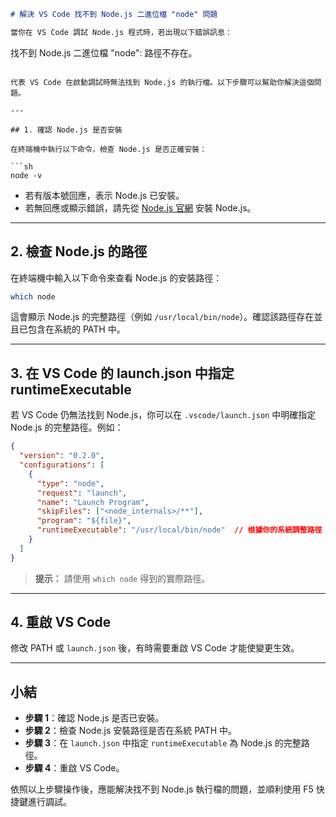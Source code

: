 ```md
# 解決 VS Code 找不到 Node.js 二進位檔 "node" 問題

當你在 VS Code 調試 Node.js 程式時，若出現以下錯誤訊息：

```
找不到 Node.js 二進位檔 "node": 路徑不存在。
```

代表 VS Code 在啟動調試時無法找到 Node.js 的執行檔。以下步驟可以幫助你解決這個問題。

---

## 1. 確認 Node.js 是否安裝

在終端機中執行以下命令，檢查 Node.js 是否正確安裝：

```sh
node -v
```

- 若有版本號回應，表示 Node.js 已安裝。
- 若無回應或顯示錯誤，請先從 [Node.js 官網](https://nodejs.org/) 安裝 Node.js。

---

## 2. 檢查 Node.js 的路徑

在終端機中輸入以下命令來查看 Node.js 的安裝路徑：

```sh
which node
```

這會顯示 Node.js 的完整路徑（例如 `/usr/local/bin/node`）。確認該路徑存在並且已包含在系統的 PATH 中。

---

## 3. 在 VS Code 的 launch.json 中指定 runtimeExecutable

若 VS Code 仍無法找到 Node.js，你可以在 `.vscode/launch.json` 中明確指定 Node.js 的完整路徑。例如：

```json
{
  "version": "0.2.0",
  "configurations": [
    {
      "type": "node",
      "request": "launch",
      "name": "Launch Program",
      "skipFiles": ["<node_internals>/**"],
      "program": "${file}",
      "runtimeExecutable": "/usr/local/bin/node"  // 根據你的系統調整路徑
    }
  ]
}
```

> **提示：** 請使用 `which node` 得到的實際路徑。

---

## 4. 重啟 VS Code

修改 PATH 或 `launch.json` 後，有時需要重啟 VS Code 才能使變更生效。

---

## 小結

- **步驟 1**：確認 Node.js 是否已安裝。
- **步驟 2**：檢查 Node.js 安裝路徑是否在系統 PATH 中。
- **步驟 3**：在 `launch.json` 中指定 `runtimeExecutable` 為 Node.js 的完整路徑。
- **步驟 4**：重啟 VS Code。

依照以上步驟操作後，應能解決找不到 Node.js 執行檔的問題，並順利使用 F5 快捷鍵進行調試。
```